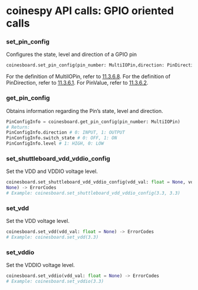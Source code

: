 # coinespy API calls: GPIO oriented calls
      
### set_pin_config
Configures the state, level and direction of a GPIO pin

```python
coinesboard.set_pin_config(pin_number: MultiIOPin,direction: PinDirection,output_state: PinValue) -> ErrorCodes
```

For the definition of MultiIOPin, refer to [11.3.6.8](../definition_of_constants.md/#multiiopin). For the definition of PinDirection, refer to
[11.3.6.1](../definition_of_constants.md/#pindirection). For PinValue, refer to [11.3.6.2](../definition_of_constants.md/#pinvalue).

### get_pin_config
Obtains information regarding the Pin’s state, level and direction.

```python
PinConfigInfo = coinesboard.get_pin_config(pin_number: MultiIOPin)
# Return:
PinConfigInfo.direction # 0: INPUT, 1: OUTPUT
PinConfigInfo.switch_state # 0: OFF, 1: ON
PinConfigInfo.level # 1: HIGH, 0: LOW
```

### set_shuttleboard_vdd_vddio_config
Set the VDD and VDDIO voltage level.
                
```python
coinesboard.set_shuttleboard_vdd_vddio_config(vdd_val: float = None, vddio_val: float =
None) -> ErrorCodes
# Example: coinesboard.set_shuttleboard_vdd_vddio_config(3.3, 3.3)
```

### set_vdd
Set the VDD voltage level.

```python
coinesboard.set_vdd(vdd_val: float = None) -> ErrorCodes
# Example: coinesboard.set_vdd(3.3)
```

### set_vddio
Set the VDDIO voltage level.

```python
coinesboard.set_vddio(vdd_val: float = None) -> ErrorCodes
# Example: coinesboard.set_vddio(3.3)
```